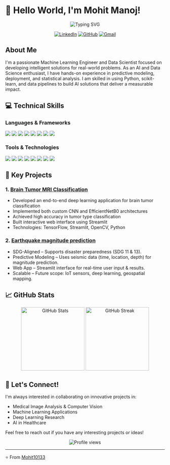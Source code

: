 # 👋 Hello World, I'm Mohit Manoj!

<div align="center">
  <img src="https://readme-typing-svg.demolab.com?font=Fira+Code&weight=600&size=28&duration=3000&pause=1000&color=3B88C3&center=true&vCenter=true&random=false&width=435&lines=Machine+Learning+Engineer;Deep+Learning+Enthusiast;AI+Developer;Data+Analyst" alt="Typing SVG" />
</div>

<div align="center">
  
[![LinkedIn](https://img.shields.io/badge/LinkedIn-0077B5?style=for-the-badge&logo=linkedin&logoColor=white)](https://www.linkedin.com/in/mohit-manoj)
[![GitHub](https://img.shields.io/badge/GitHub-100000?style=for-the-badge&logo=github&logoColor=white)](https://github.com/Mohit10133)
[![Gmail](https://img.shields.io/badge/Gmail-D14836?style=for-the-badge&logo=gmail&logoColor=white)](mailto:mohit2002coc@gmail.com)

</div>

##  About Me

I'm a passionate Machine Learning Engineer and Data Scientist focused on developing intelligent solutions for real-world problems. As an AI and Data Science enthusiast, I have hands-on experience in predictive modeling, deployment, and statistical analysis. I am skilled in using Python, scikit-learn, and data pipelines to build AI solutions that deliver a measurable impact.

## 💻 Technical Skills

### Languages & Frameworks
<p align="left">
  <img src="https://img.shields.io/badge/Python-3776AB?style=for-the-badge&logo=python&logoColor=white" />
  <img src="https://img.shields.io/badge/TensorFlow-FF6F00?style=for-the-badge&logo=tensorflow&logoColor=white" />
  <img src="https://img.shields.io/badge/PyTorch-EE4C2C?style=for-the-badge&logo=pytorch&logoColor=white" />
  <img src="https://img.shields.io/badge/scikit--learn-F7931E?style=for-the-badge&logo=scikit-learn&logoColor=white" />
  <img src="https://img.shields.io/badge/OpenCV-27338e?style=for-the-badge&logo=OpenCV&logoColor=white" />
  <img src="https://img.shields.io/badge/Keras-D00000?style=for-the-badge&logo=Keras&logoColor=white" />
  <img src="https://img.shields.io/badge/Java-ED8B00?style=for-the-badge&logo=openjdk&logoColor=white" />
  <img src="https://img.shields.io/badge/MySQL-005C84?style=for-the-badge&logo=mysql&logoColor=white" />
</p>

### Tools & Technologies
<p align="left">
  <img src="https://img.shields.io/badge/Jupyter-F37626.svg?&style=for-the-badge&logo=Jupyter&logoColor=white" />
  <img src="https://img.shields.io/badge/Git-F05032?style=for-the-badge&logo=git&logoColor=white" />
  <img src="https://img.shields.io/badge/Docker-2CA5E0?style=for-the-badge&logo=docker&logoColor=white" />
  <img src="https://img.shields.io/badge/Streamlit-FF4B4B?style=for-the-badge&logo=Streamlit&logoColor=white" />
  <img src="https://img.shields.io/badge/Flask-000000?style=for-the-badge&logo=flask&logoColor=white" />
  <img src="https://img.shields.io/badge/conda-342B029.svg?&style=for-the-badge&logo=anaconda&logoColor=white" />
  <img src="https://img.shields.io/badge/PowerBI-F2C811?style=for-the-badge&logo=Power%20BI&logoColor=white" />
  <img src="https://img.shields.io/badge/Amazon_AWS-FF9900?style=for-the-badge&logo=amazonaws&logoColor=white" />
</p>

## 🎯 Key Projects

### 1. [Brain Tumor MRI Classification](https://github.com/Mohit10133/streamlit_brain_tumor_app)
- Developed an end-to-end deep learning application for brain tumor classification
- Implemented both custom CNN and EfficientNetB0 architectures
- Achieved high accuracy in tumor type classification
- Built interactive web interface using Streamlit
- Technologies: TensorFlow, Streamlit, OpenCV, Python

### 2. [Earthquake magnitude prediction]([Link-to-repo](https://github.com/Mohit10133/Earthquake_magnitude_Prediction))
- SDG-Aligned – Supports disaster preparedness (SDG 11 & 13).
- Predictive Modeling – Uses seismic data (time, location, depth) for magnitude prediction.
- Web App – Streamlit interface for real-time user input & results.
- Scalable – Future scope: IoT sensors, deep learning, geospatial mapping.

## 📈 GitHub Stats

<div align="center">
  <img src="https://github-readme-stats.vercel.app/api?username=Mohit10133&show_icons=true&theme=tokyonight" alt="GitHub Stats" height="200" />
  <img src="https://github-readme-streak-stats.herokuapp.com/?user=Mohit10133&theme=tokyonight" alt="GitHub Streak" height="200" />
</div>

## 🤝 Let's Connect!

I'm always interested in collaborating on innovative projects in:
- Medical Image Analysis & Computer Vision
- Machine Learning Applications
- Deep Learning Research
- AI in Healthcare

Feel free to reach out if you have any interesting projects or ideas!

<div align="center">
  <img src="https://komarev.com/ghpvc/?username=Mohit10133&style=flat-square&color=blue" alt="Profile views"/>
</div>

---
⭐️ From [Mohit10133](https://github.com/Mohit10133)
